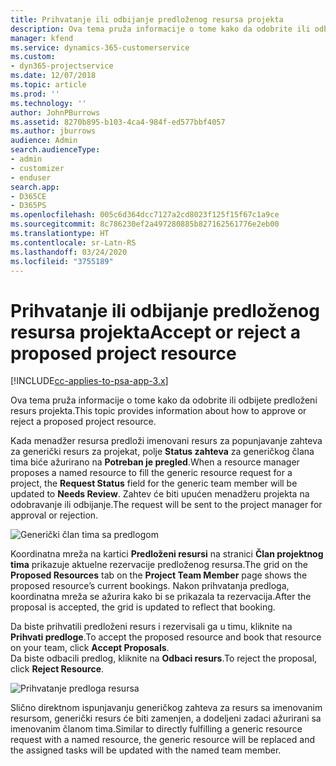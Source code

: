 ```yaml
---
title: Prihvatanje ili odbijanje predloženog resursa projekta
description: Ova tema pruža informacije o tome kako da odobrite ili odbijete predloženi resurs projekta.
manager: kfend
ms.service: dynamics-365-customerservice
ms.custom:
- dyn365-projectservice
ms.date: 12/07/2018
ms.topic: article
ms.prod: ''
ms.technology: ''
author: JohnPBurrows
ms.assetid: 8270b895-b103-4ca4-984f-ed577bbf4057
ms.author: jburrows
audience: Admin
search.audienceType:
- admin
- customizer
- enduser
search.app:
- D365CE
- D365PS
ms.openlocfilehash: 005c6d364dcc7127a2cd8023f125f15f67c1a9ce
ms.sourcegitcommit: 8c786230ef2a497280885b827162561776e2eb00
ms.translationtype: HT
ms.contentlocale: sr-Latn-RS
ms.lasthandoff: 03/24/2020
ms.locfileid: "3755189"
---
```

# <a name="accept-or-reject-a-proposed-project-resource"></a><span data-ttu-id="5baa8-103">Prihvatanje ili odbijanje predloženog resursa projekta</span><span class="sxs-lookup"><span data-stu-id="5baa8-103">Accept or reject a proposed project resource</span></span>

[!INCLUDE[cc-applies-to-psa-app-3.x](../includes/cc-applies-to-psa-app-3x.md)]

<span data-ttu-id="5baa8-104">Ova tema pruža informacije o tome kako da odobrite ili odbijete predloženi resurs projekta.</span><span class="sxs-lookup"><span data-stu-id="5baa8-104">This topic provides information about how to approve or reject a proposed project resource.</span></span>

<span data-ttu-id="5baa8-105">Kada menadžer resursa predloži imenovani resurs za popunjavanje zahteva za generički resurs za projekat, polje **Status zahteva** za generičkog člana tima biće ažurirano na **Potreban je pregled**.</span><span class="sxs-lookup"><span data-stu-id="5baa8-105">When a resource manager proposes a named resource to fill the generic resource request for a project, the **Request Status** field for the generic team member will be updated to **Needs Review**.</span></span> <span data-ttu-id="5baa8-106">Zahtev će biti upućen menadžeru projekta na odobravanje ili odbijanje.</span><span class="sxs-lookup"><span data-stu-id="5baa8-106">The request will be sent to the project manager for approval or rejection.</span></span>

![Generički član tima sa predlogom](media/RM-how-to-19.png)

<span data-ttu-id="5baa8-108">Koordinatna mreža na kartici **Predloženi resursi** na stranici **Član projektnog tima** prikazuje aktuelne rezervacije predloženog resursa.</span><span class="sxs-lookup"><span data-stu-id="5baa8-108">The grid on the **Proposed Resources** tab on the **Project Team Member** page shows the proposed resource’s current bookings.</span></span> <span data-ttu-id="5baa8-109">Nakon prihvatanja predloga, koordinatna mreža se ažurira kako bi se prikazala ta rezervacija.</span><span class="sxs-lookup"><span data-stu-id="5baa8-109">After the proposal is accepted, the grid is updated to reflect that booking.</span></span> 

<span data-ttu-id="5baa8-110">Da biste prihvatili predloženi resurs i rezervisali ga u timu, kliknite na **Prihvati predloge**.</span><span class="sxs-lookup"><span data-stu-id="5baa8-110">To accept the proposed resource and book that resource on your team, click **Accept Proposals**.</span></span>  
<span data-ttu-id="5baa8-111">Da biste odbacili predlog, kliknite na **Odbaci resurs**.</span><span class="sxs-lookup"><span data-stu-id="5baa8-111">To reject the proposal, click **Reject Resource**.</span></span>

![Prihvatanje predloga resursa](media/RM-how-to-20.png) 

<span data-ttu-id="5baa8-113">Slično direktnom ispunjavanju generičkog zahteva za resurs sa imenovanim resursom, generički resurs će biti zamenjen, a dodeljeni zadaci ažurirani sa imenovanim članom tima.</span><span class="sxs-lookup"><span data-stu-id="5baa8-113">Similar to directly fulfilling a generic resource request with a named resource, the generic resource will be replaced and the assigned tasks will be updated with the named team member.</span></span>
